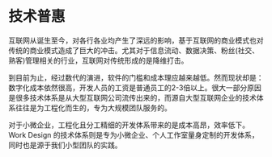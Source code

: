 # 技术普惠

互联网从诞生至今，对各行各业均产生了深远的影响，基于互联网的商业模式也对传统的商业模式造成了巨大的冲击。尤其对于信息流动、数据决策、粉丝(社交、熟客)管理相关的行业，互联网对传统形成的是降维打击。

到目前为止，经过数代的演进，软件的门槛和成本理应越来越低。然而现状却是：数字化成本依然很高，开发人员的工资是普通员工的2-3倍以上。很大一部分原因是很多技术体系是从大型互联网公司流传出来的，而源自大型互联网企业的技术体系往往是为工程化而生的，专为大规模团队服务的。

对于小微企业，工程化且分工精细的开发体系带来的是成本高昂，效率低下。Work Design 的技术体系则是专为小微企业、个人工作室量身定制的开发体系，同时也是源于我们小型团队的实践。


